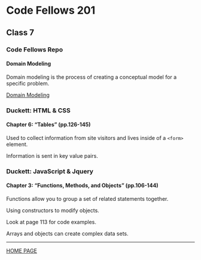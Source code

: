 # Code Fellows 201

## Class 7

### Code Fellows Repo

#### Domain Modeling

Domain modeling is the process of creating a conceptual model for a specific problem.

[Domain Modeling](https://github.com/codefellows/domain_modeling#domain-modeling)

### Duckett: HTML & CSS

#### Chapter 6: “Tables” (pp.126-145)

Used to collect information from site visitors and lives inside of a `<form>` element.

Information is sent in key value pairs.

### Duckett: JavaScript & Jquery

#### Chapter 3: “Functions, Methods, and Objects” (pp.106-144)

Functions allow you to group a set of related statements together.

Using constructors to modify objects.

Look at page 113 for code examples.

Arrays and objects can create complex data sets.

---

[HOME PAGE](https://getullrichordietrying.github.io/reading-notes/)

